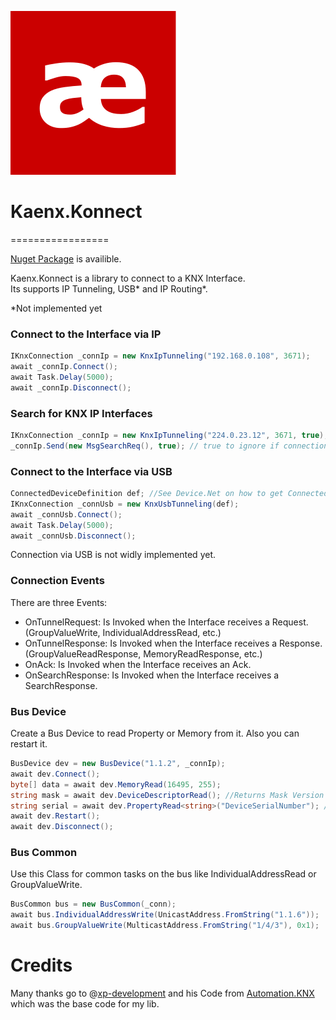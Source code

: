![Logo](Kaenx.Konnect/Assets/Logo.png)
# Kaenx.Konnect
=================

[Nuget Package](https://www.nuget.org/packages/Kaenx.Konnect/) is availible.

Kaenx.Konnect is a library to connect to a KNX Interface.  
Its supports IP Tunneling, USB* and IP Routing*.


*Not implemented yet

### Connect to the Interface via IP
```C#
IKnxConnection _connIp = new KnxIpTunneling("192.168.0.108", 3671);
await _connIp.Connect();
await Task.Delay(5000);
await _connIp.Disconnect();
```


### Search for KNX IP Interfaces
```C#
IKnxConnection _connIp = new KnxIpTunneling("224.0.23.12", 3671, true); //Use sendBroadcast to send Searchrequest to all Network Interfaces on the PC
_connIp.Send(new MsgSearchReq(), true); // true to ignore if connection ist connected
```


### Connect to the Interface via USB
```C#
ConnectedDeviceDefinition def; //See Device.Net on how to get ConnectedDeviceDefinition
IKnxConnection _connUsb = new KnxUsbTunneling(def);
await _connUsb.Connect();
await Task.Delay(5000);
await _connUsb.Disconnect();
```
Connection via USB is not widly implemented yet.


### Connection Events
There are three Events:
- OnTunnelRequest: 
  Is Invoked when the Interface receives a Request. (GroupValueWrite, IndividualAddressRead, etc.)
- OnTunnelResponse: 
  Is Invoked when the Interface receives a Response. (GroupValueReadResponse, MemoryReadResponse, etc.)
- OnAck:
  Is Invoked when the Interface receives an Ack.
- OnSearchResponse:
  Is Invoked when the Interface receives a SearchResponse.
  
  
### Bus Device
Create a Bus Device to read Property or Memory from it. Also you can restart it.
```C#
BusDevice dev = new BusDevice("1.1.2", _connIp);
await dev.Connect();
byte[] data = await dev.MemoryRead(16495, 255);
string mask = await dev.DeviceDescriptorRead(); //Returns Mask Version like 0701, 07B0, ...
string serial = await dev.PropertyRead<string>("DeviceSerialNumber"); //Returns SerialNumber of Device
await dev.Restart();
await dev.Disconnect();
```

### Bus Common
Use this Class for common tasks on the bus like IndividualAddressRead or GroupValueWrite.
```C#
BusCommon bus = new BusCommon(_conn);
await bus.IndividualAddressWrite(UnicastAddress.FromString("1.1.6"));
await bus.GroupValueWrite(MulticastAddress.FromString("1/4/3"), 0x1);
```

# Credits

Many thanks go to @[xp-development](https://github.com/xp-development) and his Code from [Automation.KNX](https://github.com/xp-development/Automation.Knx) which was the base code for my lib.
